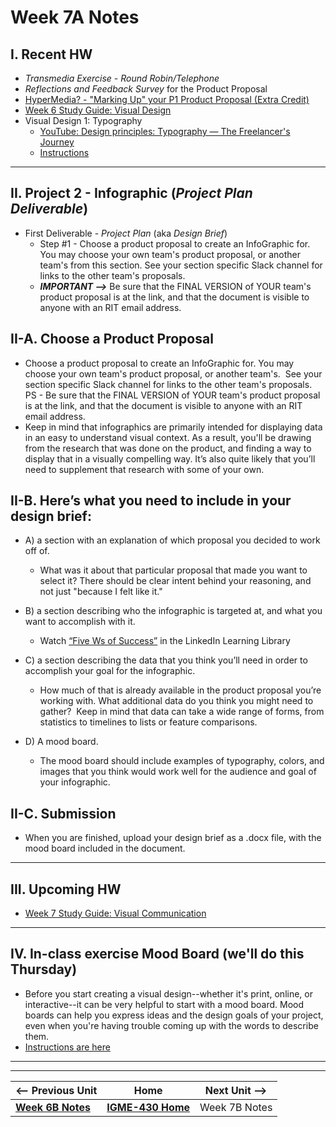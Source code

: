 # Week 7A Notes

## I. Recent HW
- *Transmedia Exercise - Round Robin/Telephone*
- *Reflections and Feedback Survey* for the Product Proposal
- [HyperMedia? - "Marking Up" your P1 Product Proposal (Extra Credit)](../exercises/hypermedia.md)
- [Week 6 Study Guide: Visual Design](https://docs.google.com/document/d/14oI7kb8EDRQruHPqxgt4ObKOeYWzOlwY84fpElP_DYY/edit#heading=h.zh50ne9gq5he)
- Visual Design 1: Typography
  - [YouTube: Design principles: Typography — The Freelancer's Journey](https://www.youtube.com/watch?v=yom0nogFN3k)
  - [Instructions](https://docs.google.com/document/d/1QFFXwnVxKJTwE5jtdRR-pYRDlGtGyXkR9Lix8-91Sqg/edit)

---

## II. Project 2 - Infographic (*Project Plan Deliverable*)
- First Deliverable - *Project Plan* (aka *Design Brief*)
  - Step #1 - Choose a product proposal to create an InfoGraphic for. You may choose your own team's product proposal, or another team's from this section. See your section specific Slack channel for links to the other team's proposals.
  - ***IMPORTANT -->*** Be sure that the FINAL VERSION of YOUR team's product proposal is at the link, and that the document is visible to anyone with an RIT email address.

## II-A. Choose a Product Proposal
- Choose a product proposal to create an InfoGraphic for. You may choose your own team's product proposal, or another team's.&nbsp; See your section specific Slack channel for links to the other team's proposals. PS - Be sure that the FINAL VERSION of YOUR team's product proposal is at the link, and that the document is visible to anyone with an RIT email address.
- Keep in mind that infographics are primarily intended for displaying data in an easy to understand visual context. As a result, you'll be drawing from the research that was done on the product, and finding a way to display that in a visually compelling way. It’s also quite likely that you’ll need to supplement that research with some of your own.&nbsp;

## II-B. Here’s what you need to include in your design brief:

- A) a section with an explanation of which proposal you decided to work off of.
  - What was it about that particular proposal that made you want to select it? There should be clear intent behind your reasoning, and not just "because I felt like it."&nbsp;

- B) a section describing who the infographic is targeted at, and what you want to accomplish with it.
  - Watch [“Five Ws of Success”](https://www.linkedin.com/learning/learning-infographic-design-14154168/defining-the-5-ws?u=42272537) in the LinkedIn Learning Library

- C) a section describing the data that you think you’ll need in order to accomplish your goal for the infographic.
  - How much of that is already available in the product proposal you’re working with. What additional data do you think you might need to gather?&nbsp; Keep in mind that data can take a wide range of forms, from statistics to timelines to lists or feature comparisons.

- D) A mood board.
  - The mood board should include examples of typography, colors, and images that you think would work well for the audience and goal of your infographic.

## II-C. Submission
- When you are finished, upload your design brief as a .docx file, with the mood board included in the document.

---

## III. Upcoming HW

- [Week 7 Study Guide: Visual Communication](https://docs.google.com/document/d/11rL3zhWWQJRnQYn40mO3h6DIrnbLLdAFKGtvqA_SSQY/edit?usp=sharing)

---
## IV. In-class exercise Mood Board (we'll do this Thursday)
- Before you start creating a visual design--whether it's print, online, or interactive--it can be very helpful to start with a mood board. Mood boards can help you express ideas and the design goals of your project, even when you're having trouble coming up with the words to describe them.
- [Instructions are here](https://docs.google.com/document/d/1-83awwd-1czdAo2lbiAwuoZtng9GW0PWtiGK7pC3b6s/edit?usp=sharing)



---
---

| <-- Previous Unit | Home | Next Unit -->
| --- | --- | --- 
|  [**Week 6B Notes**](6B.md)  |  [**IGME-430 Home**](../) | Week 7B Notes

